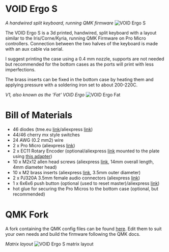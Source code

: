 # VOID Ergo S
*A handwired split keyboard, running QMK firmware*
![VOID Ergo S](https://i.imgur.com/aQ571vc.jpg)

The VOID Ergo S is a 3d printed, handwired, split keyboard with a layout similar to the Iris/Corne/Kyria, running QMK Firmware on Pro Micro controllers. Connection between the two halves of the keyboard is made with an aux cable via serial.

I suggest printing the case using a 0.4 mm nozzle, supports are not needed but recommended for the bottom cases as the ports will print with less imperfections.

The brass inserts can be fixed in the bottom case by heating them and applying pressure with a soldering iron set to about 200-220C.

*V1, also known as the 'Fat' VOID Ergo*
![VOID Ergo Fat](https://i.imgur.com/liKmJqt.jpg)

# Bill of Materials

* 46 diodes (tme.eu [link](https://www.tme.eu/ro/en/details/1n4148-dio/tht-universal-diodes/diotec-semiconductor/1n4148/)/aliexpress [link](https://www.aliexpress.com/item/32729204179.html))
* 44/46 cherry mx style switches
* 24 AWG (0.2 mm2) wire
* 2 x Pro Micro (aliexpress [link](https://www.aliexpress.com/item/32902569443.html))
* 2 x EC11 Rotary Encoder (optional/aliexpress [link](https://www.aliexpress.com/item/32872039030.html) mounted to the plate using [this adapter](https://www.thingiverse.com/thing:3770166))
* 10 x M2x12 allen head screws (aliexpress [link](https://www.aliexpress.com/item/32966941844.html), 14mm overall length, 4mm diameter head)
* 10 x M2 brass inserts (aliexpress [link](https://www.aliexpress.com/item/4000585933306.html), 3.5mm outer diameter)
* 2 x PJ320A 3.5mm female audio connectors (aliexpress [link](https://www.aliexpress.com/item/32368285821.html))
* 1 x 6x6x6 push button (optional (used to reset master)/aliexpress [link](https://www.aliexpress.com/item/32960657626.html))
* hot glue for securing the Pro Micros to the bottom case (optional, but recommended)

# QMK Fork

A fork containing the QMK config files can be found [here](https://github.com/victorlucachi/qmk_firmware/tree/master/keyboards/handwired/void_ergo). Edit them to suit your own needs and build the firmware following the QMK docs.

*Matrix layout*
![VOID Ergo S matrix layout](https://i.imgur.com/hrN9udq.png)
